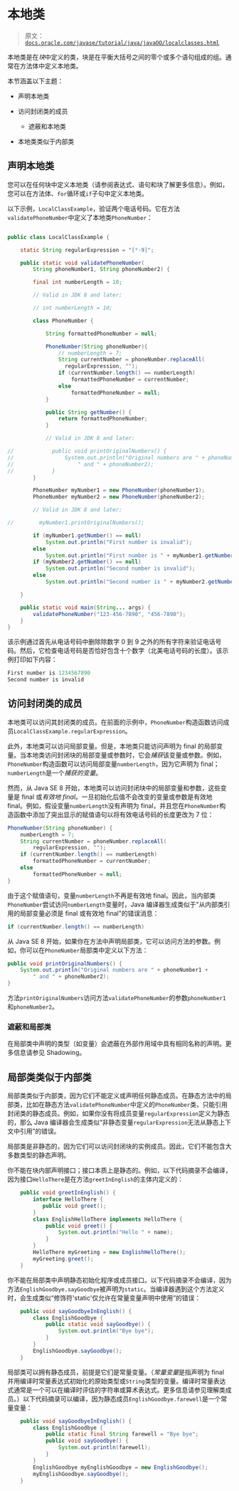 # 本地类

> 原文：[`docs.oracle.com/javase/tutorial/java/javaOO/localclasses.html`](https://docs.oracle.com/javase/tutorial/java/javaOO/localclasses.html)

本地类是在*块*中定义的类，块是在平衡大括号之间的零个或多个语句组成的组。通常在方法体中定义本地类。

本节涵盖以下主题：

+   声明本地类

+   访问封闭类的成员

    +   遮蔽和本地类

+   本地类类似于内部类

## 声明本地类

您可以在任何块中定义本地类（请参阅表达式、语句和块了解更多信息）。例如，您可以在方法体、`for`循环或`if`子句中定义本地类。

以下示例，`LocalClassExample`，验证两个电话号码。它在方法`validatePhoneNumber`中定义了本地类`PhoneNumber`：

```java

public class LocalClassExample {

    static String regularExpression = "[⁰-9]";

    public static void validatePhoneNumber(
        String phoneNumber1, String phoneNumber2) {

        final int numberLength = 10;

        // Valid in JDK 8 and later:

        // int numberLength = 10;

        class PhoneNumber {

            String formattedPhoneNumber = null;

            PhoneNumber(String phoneNumber){
                // numberLength = 7;
                String currentNumber = phoneNumber.replaceAll(
                  regularExpression, "");
                if (currentNumber.length() == numberLength)
                    formattedPhoneNumber = currentNumber;
                else
                    formattedPhoneNumber = null;
            }

            public String getNumber() {
                return formattedPhoneNumber;
            }

            // Valid in JDK 8 and later:

//            public void printOriginalNumbers() {
//                System.out.println("Original numbers are " + phoneNumber1 +
//                    " and " + phoneNumber2);
//            }
        }

        PhoneNumber myNumber1 = new PhoneNumber(phoneNumber1);
        PhoneNumber myNumber2 = new PhoneNumber(phoneNumber2);

        // Valid in JDK 8 and later:

//        myNumber1.printOriginalNumbers();

        if (myNumber1.getNumber() == null) 
            System.out.println("First number is invalid");
        else
            System.out.println("First number is " + myNumber1.getNumber());
        if (myNumber2.getNumber() == null)
            System.out.println("Second number is invalid");
        else
            System.out.println("Second number is " + myNumber2.getNumber());

    }

    public static void main(String... args) {
        validatePhoneNumber("123-456-7890", "456-7890");
    }
}

```

该示例通过首先从电话号码中删除除数字 0 到 9 之外的所有字符来验证电话号码。然后，它检查电话号码是否恰好包含十个数字（北美电话号码的长度）。该示例打印如下内容：

```java
First number is 1234567890
Second number is invalid
```

## 访问封闭类的成员

本地类可以访问其封闭类的成员。在前面的示例中，`PhoneNumber`构造函数访问成员`LocalClassExample.regularExpression`。

此外，本地类可以访问局部变量。但是，本地类只能访问声明为 final 的局部变量。当本地类访问封闭块的局部变量或参数时，它会*捕获*该变量或参数。例如，`PhoneNumber`构造函数可以访问局部变量`numberLength`，因为它声明为 final；`numberLength`是一个*捕获的变量*。

然而，从 Java SE 8 开始，本地类可以访问封闭块中的局部变量和参数，这些变量是 final 或*有效地 final*。一旦初始化后值不会改变的变量或参数是有效地 final。例如，假设变量`numberLength`没有声明为 final，并且您在`PhoneNumber`构造函数中添加了突出显示的赋值语句以将有效电话号码的长度更改为 7 位：

```java
PhoneNumber(String phoneNumber) {
    numberLength = 7;
    String currentNumber = phoneNumber.replaceAll(
        regularExpression, "");
    if (currentNumber.length() == numberLength)
        formattedPhoneNumber = currentNumber;
    else
        formattedPhoneNumber = null;
}
```

由于这个赋值语句，变量`numberLength`不再是有效地 final。因此，当内部类`PhoneNumber`尝试访问`numberLength`变量时，Java 编译器生成类似于"从内部类引用的局部变量必须是 final 或有效地 final"的错误消息：

```java
if (currentNumber.length() == numberLength)
```

从 Java SE 8 开始，如果你在方法中声明局部类，它可以访问方法的参数。例如，你可以在`PhoneNumber`局部类中定义以下方法：

```java
public void printOriginalNumbers() {
    System.out.println("Original numbers are " + phoneNumber1 +
        " and " + phoneNumber2);
}
```

方法`printOriginalNumbers`访问方法`validatePhoneNumber`的参数`phoneNumber1`和`phoneNumber2`。

### 遮蔽和局部类

在局部类中声明的类型（如变量）会遮蔽在外部作用域中具有相同名称的声明。更多信息请参见 Shadowing。

## 局部类类似于内部类

局部类类似于内部类，因为它们不能定义或声明任何静态成员。在静态方法中的局部类，比如在静态方法`validatePhoneNumber`中定义的`PhoneNumber`类，只能引用封闭类的静态成员。例如，如果你没有将成员变量`regularExpression`定义为静态的，那么 Java 编译器会生成类似“非静态变量`regularExpression`无法从静态上下文中引用”的错误。

局部类是非静态的，因为它们可以访问封闭块的实例成员。因此，它们不能包含大多数类型的静态声明。

你不能在块内部声明接口；接口本质上是静态的。例如，以下代码摘录不会编译，因为接口`HelloThere`是在方法`greetInEnglish`的主体内定义的：

```java
    public void greetInEnglish() {
        interface HelloThere {
           public void greet();
        }
        class EnglishHelloThere implements HelloThere {
            public void greet() {
                System.out.println("Hello " + name);
            }
        }
        HelloThere myGreeting = new EnglishHelloThere();
        myGreeting.greet();
    }
```

你不能在局部类中声明静态初始化程序或成员接口。以下代码摘录不会编译，因为方法`EnglishGoodbye.sayGoodbye`被声明为`static`。当编译器遇到这个方法定义时，会生成类似“修饰符'static'仅允许在常量变量声明中使用”的错误：

```java
    public void sayGoodbyeInEnglish() {
        class EnglishGoodbye {
            public static void sayGoodbye() {
                System.out.println("Bye bye");
            }
        }
        EnglishGoodbye.sayGoodbye();
    }
```

局部类可以拥有静态成员，前提是它们是常量变量。（*常量变量*是指声明为 final 并用编译时常量表达式初始化的原始类型或`String`类型的变量。编译时常量表达式通常是一个可以在编译时评估的字符串或算术表达式。更多信息请参见理解类成员。）以下代码摘录可以编译，因为静态成员`EnglishGoodbye.farewell`是一个常量变量：

```java
    public void sayGoodbyeInEnglish() {
        class EnglishGoodbye {
            public static final String farewell = "Bye bye";
            public void sayGoodbye() {
                System.out.println(farewell);
            }
        }
        EnglishGoodbye myEnglishGoodbye = new EnglishGoodbye();
        myEnglishGoodbye.sayGoodbye();
    }
```
